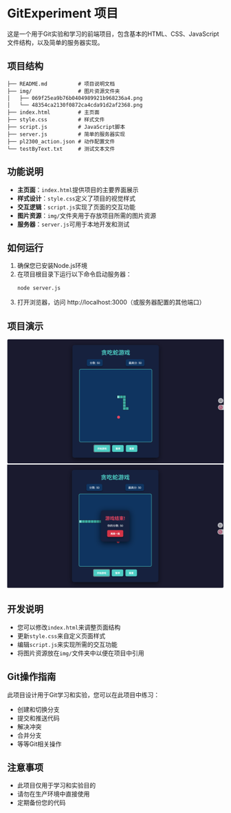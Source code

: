 # GitExperiment 项目

这是一个用于Git实验和学习的前端项目，包含基本的HTML、CSS、JavaScript文件结构，以及简单的服务器实现。

## 项目结构

```
├── README.md          # 项目说明文档
├── img/               # 图片资源文件夹
│   ├── 069f25ea9b76b0404989921b968236a4.png
│   └── 48354ca2130f0872ca4cda91d2af2368.png
├── index.html         # 主页面
├── style.css          # 样式文件
├── script.js          # JavaScript脚本
├── server.js          # 简单的服务器实现
├── pl2300_action.json # 动作配置文件
└── testByText.txt     # 测试文本文件
```

## 功能说明

- **主页面**：`index.html`提供项目的主要界面展示
- **样式设计**：`style.css`定义了项目的视觉样式
- **交互逻辑**：`script.js`实现了页面的交互功能
- **图片资源**：`img/`文件夹用于存放项目所需的图片资源
- **服务器**：`server.js`可用于本地开发和测试

## 如何运行

1. 确保您已安装Node.js环境
2. 在项目根目录下运行以下命令启动服务器：
   ```bash
   node server.js
   ```
3. 打开浏览器，访问 http://localhost:3000（或服务器配置的其他端口）

## 项目演示

![项目演示](./img/069f25ea9b76b0404989921b968236a4.png)
![项目演示](./img/48354ca2130f0872ca4cda91d2af2368.png)


## 开发说明

- 您可以修改`index.html`来调整页面结构
- 更新`style.css`来自定义页面样式
- 编辑`script.js`来实现所需的交互功能
- 将图片资源放在`img/`文件夹中以便在项目中引用

## Git操作指南

此项目设计用于Git学习和实验，您可以在此项目中练习：
- 创建和切换分支
- 提交和推送代码
- 解决冲突
- 合并分支
- 等等Git相关操作

## 注意事项

- 此项目仅用于学习和实验目的
- 请勿在生产环境中直接使用
- 定期备份您的代码